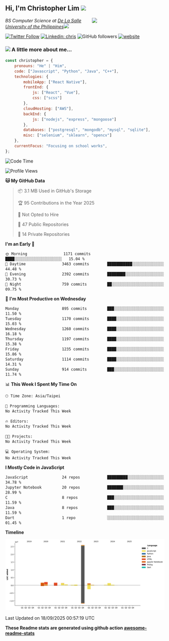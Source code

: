 <h2>Hi, I'm Christopher Lim <img src="https://media3.giphy.com/media/r3SVtaGUukD5V6UjzP/giphy.gif" width="50" /></h2>
<img align='right' src="https://media.giphy.com/media/M9gbBd9nbDrOTu1Mqx/giphy.gif" width="230">
<p><em>BS Computer Science at <a href="https://www.dlsu.edu.ph/">De La Salle University of the Philippines</a><img src="https://media.giphy.com/media/WUlplcMpOCEmTGBtBW/giphy.gif" width="30"> 
</em></p>

[![Twitter Follow](https://img.shields.io/twitter/follow/ClovesJL?label=Follow)](https://twitter.com/intent/follow?screen_name=ClovesJL)
[![Linkedin: chris](https://img.shields.io/badge/-chris-blue?style=flat-square&logo=Linkedin&logoColor=white&link=https://www.linkedin.com/in/christopher-lim-122831183/)](https://www.linkedin.com/in/christopher-lim-122831183/)
![GitHub followers](https://img.shields.io/github/followers/cc-visionary?label=Follow&style=social)
[![website](https://img.shields.io/badge/Website-46a2f1.svg?&style=flat-square&logo=Google-Chrome&logoColor=white&link=http://christopherlim.surge.sh/)](http://christopherlim.surge.sh/)

### <img src="https://media.giphy.com/media/VgCDAzcKvsR6OM0uWg/giphy.gif" width="50"> A little more about me...  

```javascript
const christopher = {
    pronouns: "He" | "Him",
    code: ["Javascript", "Python", "Java", "C++"],
    technologies: {
        mobileApp: ["React Native"],
        frontEnd: {
            js: ["React", "Vue"],
            css: ["scss"]
        },
        cloudHosting: ["AWS"],
        backEnd: {
            js: ["nodejs", "express", "mongoose"]
        },
        databases: ["postgresql", "mongodb", "mysql", "sqlite"],
        misc: ["selenium", "sklearn", "opencv"]
    },
    currentFocus: "Focusing on school works",
};
```

<!--START_SECTION:waka-->
![Code Time](http://img.shields.io/badge/Code%20Time-825%20hrs%2018%20mins-blue)

![Profile Views](http://img.shields.io/badge/Profile%20Views-0-blue)

**🐱 My GitHub Data** 

> 📦 3.1 MB Used in GitHub's Storage 
 > 
> 🏆 95 Contributions in the Year 2025
 > 
> 🚫 Not Opted to Hire
 > 
> 📜 47 Public Repositories 
 > 
> 🔑 14 Private Repositories 
 > 
**I'm an Early 🐤** 

```text
🌞 Morning                1171 commits        ████░░░░░░░░░░░░░░░░░░░░░   15.04 % 
🌆 Daytime                3463 commits        ███████████░░░░░░░░░░░░░░   44.48 % 
🌃 Evening                2392 commits        ████████░░░░░░░░░░░░░░░░░   30.73 % 
🌙 Night                  759 commits         ██░░░░░░░░░░░░░░░░░░░░░░░   09.75 % 
```
📅 **I'm Most Productive on Wednesday** 

```text
Monday                   895 commits         ███░░░░░░░░░░░░░░░░░░░░░░   11.50 % 
Tuesday                  1170 commits        ████░░░░░░░░░░░░░░░░░░░░░   15.03 % 
Wednesday                1260 commits        ████░░░░░░░░░░░░░░░░░░░░░   16.18 % 
Thursday                 1197 commits        ████░░░░░░░░░░░░░░░░░░░░░   15.38 % 
Friday                   1235 commits        ████░░░░░░░░░░░░░░░░░░░░░   15.86 % 
Saturday                 1114 commits        ████░░░░░░░░░░░░░░░░░░░░░   14.31 % 
Sunday                   914 commits         ███░░░░░░░░░░░░░░░░░░░░░░   11.74 % 
```


📊 **This Week I Spent My Time On** 

```text
🕑︎ Time Zone: Asia/Taipei

💬 Programming Languages: 
No Activity Tracked This Week

🔥 Editors: 
No Activity Tracked This Week

🐱‍💻 Projects: 
No Activity Tracked This Week

💻 Operating System: 
No Activity Tracked This Week
```

**I Mostly Code in JavaScript** 

```text
JavaScript               24 repos            █████████░░░░░░░░░░░░░░░░   34.78 % 
Jupyter Notebook         20 repos            ███████░░░░░░░░░░░░░░░░░░   28.99 % 
C                        8 repos             ███░░░░░░░░░░░░░░░░░░░░░░   11.59 % 
Java                     8 repos             ███░░░░░░░░░░░░░░░░░░░░░░   11.59 % 
Dart                     1 repo              ░░░░░░░░░░░░░░░░░░░░░░░░░   01.45 % 
```



**Timeline**

![Lines of Code chart](https://raw.githubusercontent.com/cc-visionary/cc-visionary/master/assets/bar_graph.png)


 Last Updated on 18/09/2025 00:57:19 UTC
<!--END_SECTION:waka-->

**These Readme stats are generated using github action [awesome-readme-stats](https://github.com/anmol098/waka-readme-stats)**
